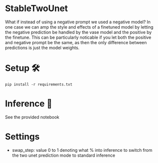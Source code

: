 # StableTwoUnet

What if instead of using a negative prompt we used a negative model? In one case we can amp the style and effects of a 
finetuned model by letting the negative prediction be handled by the vase model and the positive by the finetune. This can be particularly
noticable if you let both the positive and negative prompt be the same, as then the only difference between predictions is just the model weights.


# Setup 🛠
```
pip install -r requirements.txt
```

# Inference 🚀
See the provided notebook

# Settings
- swap_step: value 0 to 1 denoting what % into inference to switch from the two unet prediction mode to standard inference
